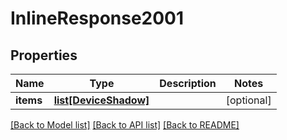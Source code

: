 # InlineResponse2001

## Properties
Name | Type | Description | Notes
------------ | ------------- | ------------- | -------------
**items** | [**list[DeviceShadow]**](DeviceShadow.md) |  | [optional] 

[[Back to Model list]](../README.md#documentation-for-models) [[Back to API list]](../README.md#documentation-for-api-endpoints) [[Back to README]](../README.md)


